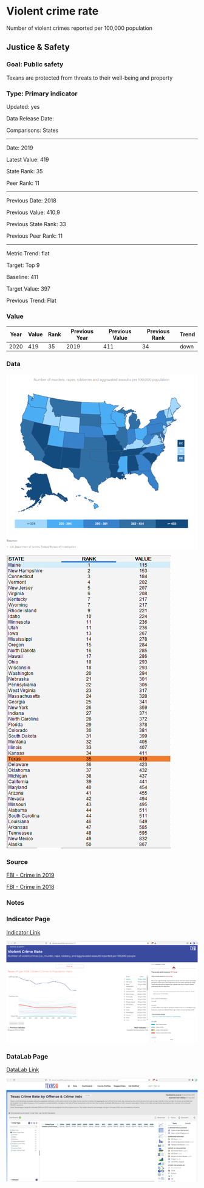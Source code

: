 # Violent crime rate

Number of violent crimes reported per 100,000 population

## Justice & Safety

### Goal: Public safety

Texans are protected from threats to their well-being and property

### Type: Primary indicator

Updated: yes

Data Release Date: 

Comparisons: States

----

Date: 2019

Latest Value: 419

State Rank: 35

Peer Rank: 11

----

Previous Date:  2018

Previous Value: 410.9

Previous State Rank: 33

Previous Peer Rank: 11

----

Metric Trend: flat

Target: Top 9

Baseline: 411

Target Value: 397

Previous Trend: Flat


### Value

|Year         |  Value      | Rank        | Previous Year| Previous Value | Previous Rank  | Trend| 
| ----------- | ----------- | ----------- | ----------- | ----------- | ----------- | -----------|
|      2020   |   419       |   35        |   2019      |    411      |     34      |   down     |

### Data

![map](./images/map_violentcrime.PNG)

![data](./images/data_violentcrime.PNG)

### Source

[FBI - Crime in 2019](https://ucr.fbi.gov/crime-in-the-u.s/2019/crime-in-the-u.s.-2019/topic-pages/tables/table-5)

[FBI - Crime in 2018](https://ucr.fbi.gov/crime-in-the-u.s/2018/crime-in-the-u.s.-2018/topic-pages/tables/table-5)

<!-- 
[AmericasHealthRankings](https://www.americashealthrankings.org/explore/annual/measure/Crime/state/ALL) -->

### Notes


### Indicator Page

[Indicator Link](https://indicators.texas2036.org/indicator/115)

![ind](./images/indicator_violentcrime.PNG)

### DataLab Page

[DataLab Link](https://datalab.texas2036.org/dbkqjpe/texas-crime-rate-by-offense-crime-index-by-volume?accesskey=ahmmgjf)


![datalab](./images/datalab_violentcrime.PNG)

